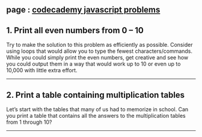   ## page : [codecademy javascript problems](https://www.codecademy.com/resources/blog/10-javascript-code-challenges-for-beginners/)




## 1. Print all even numbers from 0 – 10
Try to make the solution to this problem as efficiently as possible. Consider using loops that would allow you to type the fewest characters/commands. While you could simply print the even numbers, get creative and see how you could output them in a way that would work up to 10 or even up to 10,000 with little extra effort.

---



## 2. Print a table containing multiplication tables
Let’s start with the tables that many of us had to memorize in school. Can you print a table that contains all the answers to the multiplication tables from 1 through 10?

---
